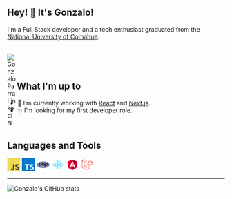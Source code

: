 ## Hey! 👋 It's Gonzalo!
I'm a Full Stack developer and a tech enthusiast graduated from the [National University of Comahue](https://en.wikipedia.org/wiki/National_University_of_Comahue). 

<br/>

<a href="https://www.linkedin.com/in/gonzalojparra/">
<img align="left" alt="Gonzalo Parra LinkedIN" width="22px" src="https://icongr.am/fontawesome/linkedin.svg?size=128&color=70c8ff" />
</a>

<br />

<br />

## What I'm up to

- 🌱 I’m currently working with [React](https://reactjs.org) and [Next.js](https://nextjs.org/).
- ✨ I’m looking for my first developer role.

<br />

## Languages and Tools
<code><img height="30" src="https://raw.githubusercontent.com/github/explore/80688e429a7d4ef2fca1e82350fe8e3517d3494d/topics/javascript/javascript.png"></code>
<code><img height="30" src="https://raw.githubusercontent.com/github/explore/80688e429a7d4ef2fca1e82350fe8e3517d3494d/topics/typescript/typescript.png"></code>
<code><img height="30" src="https://raw.githubusercontent.com/github/explore/80688e429a7d4ef2fca1e82350fe8e3517d3494d/topics/php/php.png"></code>
<code><img height="30" src="https://raw.githubusercontent.com/github/explore/80688e429a7d4ef2fca1e82350fe8e3517d3494d/topics/react/react.png"></code>
<code><img height="30" src="https://raw.githubusercontent.com/github/explore/80688e429a7d4ef2fca1e82350fe8e3517d3494d/topics/angular/angular.png"></code>
<code><img height="30" src="https://raw.githubusercontent.com/github/explore/56a826d05cf762b2b50ecbe7d492a839b04f3fbf/topics/laravel/laravel.png"></code>


---

![Gonzalo's GitHub stats](https://github-readme-stats.vercel.app/api?username=gonzalojparra&show_icons=true&hide_border=true&title_color=70c8ff&text_color=FFFFFF&icon_color=70c8ff&theme=dark)
